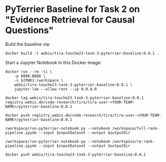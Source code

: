 # PyTerrier Baseline for Task 2 on "Evidence Retrieval for Causal Questions"

Build the baseline via:

```
docker build -t webis/tira-touche23-task-3-pyterrier-baseline:0.0.1 .
```

Start a Jupyter Notebook in this Docker image:

```
docker run --rm -ti \
    -p 8888:8888 \
    -v ${PWD}:/workspace \
    webis/tira-touche23-task-3-pyterrier-baseline:0.0.1 \
    jupyter-lab --allow-root --ip 0.0.0.0
```


```
docker tag webis/tira-touche23-task-3-pyterrier-baseline:0.0.1 registry.webis.de/code-research/tira/tira-user-<YOUR-TEAM-NAME>/pyterrier-baseline:0.0.1
```

```
docker push registry.webis.de/code-research/tira/tira-user-<YOUR-TEAM-NAME>/pyterrier-baseline:0.0.1
```

```
/workspace/run-pyterrier-notebook.py --notebook /workspace/full-rank-pipeline.ipynb --input $inputDataset --output $outputDir

/workspace/run-pyterrier-notebook.py --notebook /workspace/re-rank-pipeline.ipynb --input $inputDataset --output $outputDir
```


```
docker push webis/tira-touche23-task-3-pyterrier-baseline:0.0.1
```

